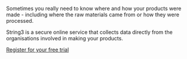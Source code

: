 Sometimes you really need to know where and how your products were made - including where the raw materials came from or how they were processed. 

String3 is a secure online service that collects data directly from the organisations involved in making your products.


<p><a href="/register" title="Register for String3" class="borderless">Register for your free trial <i class="fa fa-arrow-right"></i></a></p>
